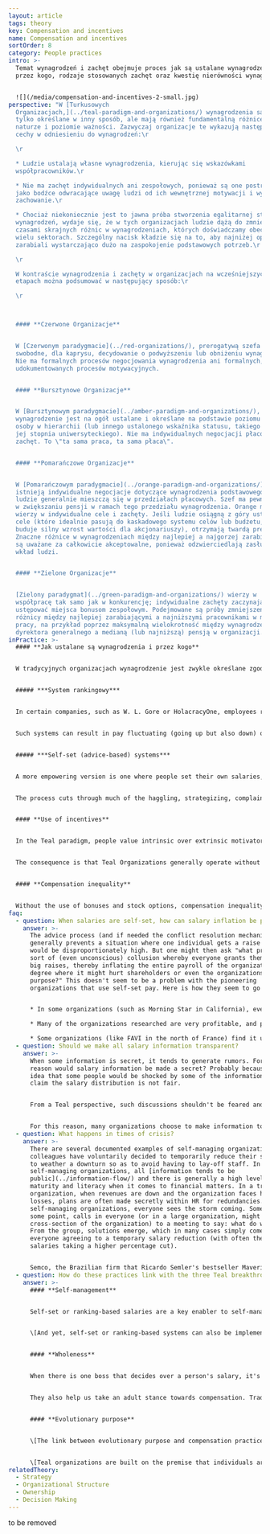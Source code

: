 ```yaml
---
layout: article
tags: theory
key: Compensation and incentives
name: Compensation and incentives
sortOrder: 8
category: People practices
intro: >-
  Temat wynagrodzeń i zachęt obejmuje proces jak są ustalane wynagrodzenia i
  przez kogo, rodzaje stosowanych zachęt oraz kwestię nierówności wynagrodzeń.


  ![](/media/compensation-and-incentives-2-small.jpg)
perspective: "W [Turkusowych
  Organizacjach,](../teal-paradigm-and-organizations/) wynagrodzenia są nie
  tylko określane w inny sposób, ale mają również fundamentalną różnicę w
  naturze i poziomie ważności. Zazwyczaj organizacje te wykazują następujące
  cechy w odniesieniu do wynagrodzeń:\r

  \r

  * Ludzie ustalają własne wynagrodzenia, kierując się wskazówkami
  współpracowników.\r

  * Nie ma zachęt indywidualnych ani zespołowych, ponieważ są one postrzegane
  jako bodźce odwracające uwagę ludzi od ich wewnętrznej motywacji i wypaczające
  zachowanie.\r

  * Chociaż niekoniecznie jest to jawna próba stworzenia egalitarnej struktury
  wynagrodzeń, wydaje się, że w tych organizacjach ludzie dążą do zmniejszenia
  czasami skrajnych różnic w wynagrodzeniach, których doświadczamy obecnie w
  wielu sektorach. Szczególny nacisk kładzie się na to, aby najniżej opłacani
  zarabiali wystarczająco dużo na zaspokojenie podstawowych potrzeb.\r

  \r

  W kontraście wynagrodzenia i zachęty w organizacjach na wcześniejszych
  etapach można podsumować w następujący sposób:\r

  \r



  #### **Czerwone Organizacje**


  W [Czerwonym paradygmacie](../red-organizations/), prerogatywą szefa jest
  swobodne, dla kaprysu, decydowanie o podwyższeniu lub obniżeniu wynagrodzenia.
  Nie ma formalnych procesów negocjowania wynagrodzenia ani formalnych,
  udokumentowanych procesów motywacyjnych.


  #### **Bursztynowe Organizacje**


  W [Bursztynowym paradygmacie](../amber-paradigm-and-organizations/),
  wynagrodzenie jest na ogół ustalane i określane na podstawie poziomu danej
  osoby w hierarchii (lub innego ustalonego wskaźnika statusu, takiego jak typ
  jej stopnia uniwersyteckiego). Nie ma indywidualnych negocjacji płacowych ani
  zachęt. To \"ta sama praca, ta sama płaca\".


  #### **Pomarańczowe Organizacje**


  W [Pomarańczowym paradygmacie](../orange-paradigm-and-organizations/)
  istnieją indywidualne negocjacje dotyczące wynagrodzenia podstawowego, a
  ludzie generalnie mieszczą się w przedziałach płacowych. Szef ma pewną swobodę
  w zwiększaniu pensji w ramach tego przedziału wynagrodzenia. Orange mocno
  wierzy w indywidualne cele i zachęty. Jeśli ludzie osiągną z góry ustalone
  cele (które idealnie pasują do kaskadowego systemu celów lub budżetu, który
  buduje silny wzrost wartości dla akcjonariuszy), otrzymają twardą premię.
  Znaczne różnice w wynagrodzeniach między najlepiej a najgorzej zarabiającymi
  są uważane za całkowicie akceptowalne, ponieważ odzwierciedlają zasługi i
  wkład ludzi.


  #### **Zielone Organizacje**


  [Zielony paradygmat](../green-paradigm-and-organizations/) wierzy w
  współpracę tak samo jak w konkurencję; indywidualne zachęty zaczynają
  ustępować miejsca bonusom zespołowym. Podejmowane są próby zmniejszenia
  różnicy między najlepiej zarabiającymi a najniższymi pracownikami w miejscu
  pracy, na przykład poprzez maksymalną wielokrotność między wynagrodzeniem
  dyrektora generalnego a medianą (lub najniższą) pensją w organizacji."
inPractice: >-
  #### **Jak ustalane są wynagrodzenia i przez kogo**


  W tradycyjnych organizacjach wynagrodzenie jest zwykle określane zgodnie z hierarchią organizacyjną. Generalnie szef może zdecydować o podwyżce wynagrodzenia dla swoich podwładnych, często z zastrzeżeniem wytycznych lub zgody HR (lub instytucji). W organizacjach samozarządzających, pod nieobecność szefów, proces ustalania wynagrodzeń i innych rodzajów wynagrodzeń musi zostać opracowany na nowo, wykorzystując siłę wkładu współpracowników. Wydaje się, że istnieją dwie szerokie kategorie systemów: systemy rankingowe i systemy samoustalania (oparte na procesie doradczym). \ [Oba z nich mogą być również używane w systemach hierarchicznych. Nie zależą od samozarządzających się struktur.]


  ##### ***System rankingowy***


  In certain companies, such as W. L. Gore or HolacracyOne, employees rank or evaluate the contributions of the peers they work with most closely. Based on this input, people are allocated to different salary bands - usually by an algorithm or an elected committee. People who are seen as contributing more will find themselves in the higher bands that earn bigger salaries; the more junior, less experienced colleagues naturally gravitate toward bands with lower salaries. The process is simple and easy to understand and it is generally seen as fair. When it’s not just one person (the boss), but many of an individual's colleagues informing the process, the resulting salary is likely to be a fairer reflection of that person's contribution.


  Such systems can result in pay fluctuating (going up but also down) over the years, depending on people's contribution. In many countries, labor laws prevent salaries from going down, which requires adaptations to this method. For instance, the system could be used only to discern which colleagues should receive a pay raise. Alternatively, a system can be engineered using a low fixed salary, and allowing the fluctuations through individual bonuses that can go up or down.


  ##### ***Self-set (advice-based) systems***


  A more empowering version is one where people set their own salaries, calibrated by the advice process from their peers. In this case, generally once a year, people propose what salary raise they believe to be appropriate for themselves, and the justifications for their proposal. This input is reviewed by a number of peers (e.g. in an elected salary advice group) who give individual advice on that proposal, based on a calibration across colleagues. Individuals can then choose to follow the advice they have received or not, and their choice is made public. If it so chooses, the salary advice group can choose to declare a conflict and invoke the [conflict resolution mechanism](../conflict-resolution/).


  The process cuts through much of the haggling, strategizing, complaining, and "sucking up" that happens when salaries are set by one's boss. If people are unhappy with their salary, they can simply raise it. And they will face the consequences of their choices, if they decide to place themselves too far outside their peers' advice.


  #### **Use of incentives**


  In the Teal paradigm, people value intrinsic over extrinsic motivators. Once people make enough money to cover their basic needs, what matters most is that work is meaningful and that they can express their talents and callings at work. In the book *Drive*, Daniel Pink concludes from a great amount of research on the matter that in today’s complex work settings, incentives are mostly counterproductive, reducing rather than enhancing people’s performance.


  The consequence is that Teal Organizations generally operate without explicit financial incentives at individual and team level. No one, not even sales people, has targets or incentives and there are rarely individual bonuses or stock options. Instead, at the end of very profitable years, some part of the profit will be shared with all employees (in some cases everyone receives the same fixed percent of base salary, in others everyone receives the same fixed amount). See also [Ownership](../ownership/).


  #### **Compensation inequality**


  Without the use of bonuses and stock options, compensation inequality is automatically reduced, as a large share of the pay inequalities in today's Fortune 500 companies stem from the often extravagant CEO bonuses and stock options. Some organizations also strive consciously to limit inequality in the base salary. Some organizations, like AES and FAVI, have replaced hourly wages with monthly salaries for shop floor operators, erasing the distinction between blue- and white-collar workers. Everyone is compensated on the same principles.
faq:
  - question: When salaries are self-set, how can salary inflation be prevented?
    answer: >-
      The advice process (and if needed the conflict resolution mechanism)
      generally prevents a situation where one individual gets a raise that
      would be disproportionately high. But one might then ask "what prevents a
      sort of (even unconscious) collusion whereby everyone grants themselves
      big raises, thereby inflating the entire payroll of the organization to a
      degree where it might hurt shareholders or even the organizations
      purpose?" This doesn't seem to be a problem with the pioneering
      organizations that use self-set pay. Here is how they seem to go about it.


      * In some organizations (such as Morning Star in California), everyone needs to benchmark their salaries to a market rate. They institute a rule of thumb, for example, that salaries shouldn't be higher than 110% of the industry average. They might support this with the arguments that if salaries are too high, this allows for less investment and future development, makes the organization less able to achieve its purpose or is unfair to the shareholders.

      * Many of the organizations researched are very profitable, and pay out a lot in profit sharing (workers at FAVI typically make the equivalent of 17 or 18 months of salary this way). The idea, therefore, is to keep compensation in line with the industry, and when profits allow, top up the salary with profit sharing. This reduces the incentive to try and increase one's base salary, knowing also that in bad times, jobs are more secure if the base salaries aren't inflated.

      * Some organizations (like FAVI in the north of France) find it useful to have a simple rule of thumb for the organization overall: Revenues should break down into X% for salaries, Y% for material costs, Z% for investments so that a healthy P% of profit remains. Everyone seems to accept this rule as good common sense. This is the basis for what can be shared in profit sharing. If needed, the salary advice group could share these parameters with everyone upfront, for instance in years with low profitability.
  - question: Should we make all salary information transparent?
    answer: >-
      When some information is secret, it tends to generate rumors. For what
      reason would salary information be made a secret? Probably because of the
      idea that some people would be shocked by some of the information and
      claim the salary distribution is not fair.


      From a Teal perspective, such discussions shouldn't be feared and avoided, but can be steered in productive ways. They can help bring to light unspoken issues and hidden grievances. They can help people grow as part of the process, in dealing with their relations to one another and to money. And perhaps, indeed, to correct some obviously unfair situations that might have slipped in over time.


      For this reason, many organizations choose to make information totally public. (The social media app maker Buffer even publishes everyone's salary online). Some organizations, like the tomato-processing company Morning Star, have chosen to make the *salary increase percentages* public within the organization, but not the base salary. That might be an intermediary step towards full transparency for an organization to take.
  - question: What happens in times of crisis?
    answer: >-
      There are several documented examples of self-managing organizations where
      colleagues have voluntarily decided to temporarily reduce their salaries
      to weather a downturn so as to avoid having to lay-off staff. In
      self-managing organizations, all [information tends to be
      public](../information-flow/) and there is generally a high level of
      maturity and literacy when it comes to financial matters. In a traditional
      organization, when revenues are down and the organization faces heavy
      losses, plans are often made secretly within HR for redundancies. In
      self-managing organizations, everyone sees the storm coming. Someone, at
      some point, calls in everyone (or in a large organization, might invite a
      cross-section of the organization) to a meeting to say: what do we do?
      From the group, solutions emerge, which in many cases simply come down to
      everyone agreeing to a temporary salary reduction (with often the highest
      salaries taking a higher percentage cut). 


      Semco, the Brazilian firm that Ricardo Semler's bestseller Maverick made famous, has put in place a "voluntary risk program" to institutionalize such salary reductions to protect the organization in times of crisis (to which Brazil has been prone over the last several decades). Employees are offered the option of a risk salary program. They take a pay cut of 25 percent and then receive a supplement raising their compensation to 125 percent if the company has a good year. If the company does poorly, they only receive 75 percent of their salary. As the good years outweigh the bad, the deal is favorable to employees willing to take a risk.
  - question: How do these practices link with the three Teal breakthroughs?
    answer: >-
      #### **Self-management**


      Self-set or ranking-based salaries are a key enabler to self-management: in traditional hierarchical structures, bosses decide on the salary raises and bonuses of their subordinates; in self-managing systems, it is necessary to upgrade to peer-based compensation mechanisms.


      \[And yet, self-set or ranking-based systems can also be implemented within traditional hierarchical structures. It can be a step towards ultimately replacing hierarchy with self-management. Within an organization where complete self-management isn't in the cards (for instance if the board of directors wouldn't accept that the organization let go of a pyramid structure), it can also be an important step to take some power out of the boss-subordinate relationship and create more of a team-based collaborative spirit.]


      #### **Wholeness**


      When there is one boss that decides over a person's salary, it's tempting to want to please that person, to conform to their expectations, to not speak one's truth. When it's not one person, but a great number of colleagues one works with who calibrate one's salary increase, most people naturally relax into showing up more truthfully. In this way, self-set or ranking based compensation mechanisms help colleagues show up more easily from a place of wholeness.


      They also help us take an adult stance towards compensation. Traditional boss-subordinate relationship tend to push employees to behave like children and bosses like parents. Self-set or ranking based compensation systems also do away, almost instantly, with much of the strategizing, haggling and complaining around compensation, with everyone forced to take an adult-to-adult stance. 


      #### **Evolutionary purpose**


      \[The link between evolutionary purpose and compensation practices can show up in times of crisis. There are several documented cases of self-managing where workers, in a severe downturn, choose voluntarily to reduce their compensations on a temporary basis to avoid lay-offs. In self-managing organizations, colleagues often often have a high level of financial knowledge and maturity, and choose to contribute to save their colleagues jobs and to maintain the organizations ability to pursue its purpose with all its skills and resources.]


      \[Teal organizations are built on the premise that individuals are primarily motivated, after attaining basic needs, by intrinsic factors such as the pursuit of purpose. Thus, they tend not to exhibit the primacy of compensation, including added incentives, typical in Orange or even Green.]
relatedTheory:
  - Strategy
  - Organizational Structure
  - Ownership
  - Decision Making
---
```

to be removed